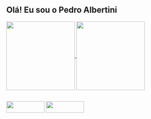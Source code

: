 ## Olá! Eu sou o Pedro Albertini


<a href="https://github.com/pedro-albertini/github-readme-stats">
  <img height= 180 align="center" src="https://github-readme-stats.vercel.app/api?username=pedro-albertini&theme=vue&show_icons=true&count_private=true&locale=pt-br" />
</a>
<a href="https://github.com/pedro-albertini/convoychat">
  <img height = 180 align="center" src="https://github-readme-stats.vercel.app/api/top-langs/?username=pedro-albertini&layout=compact&theme=vue&locale=pt-br" />
</a>

##

<div>
  <a href="mailto:contato@pedro.albertini100" ><img src="https://img.shields.io/badge/Gmail-D14836?style=for-the-badge&logo=gmail&logoColor=white" height = 30 width = 100></a>
  <a href="https://www.linkedin.com/in/pedroalbertini/"><img src="https://img.shields.io/badge/LinkedIn-0077B5?style=for-the-badge&logo=linkedin&logoColor=white" height = 30 width = 100></a>
</div>

